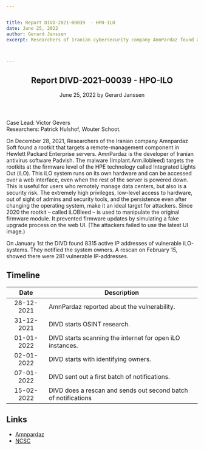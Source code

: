 ```yaml
---


title: Report DIVD-2021–00039  - HPO-ILO 
date: June 25, 2022 
author: Gerard Janssen
excerpt: Researchers of Iranian cybersecurity company AmnPardaz found a rootkit in HP iLO firmware, the first of its kind. 



---
```


<header>
    <h2>Report DIVD-2021–00039 - HPO-ILO</h2>
    <span>June 25, 2022 by Gerard Janssen</span>
</header>
Case Lead: Victor Gevers<br>
Researchers: Patrick Hulshof, Wouter Schoot. 

On December 28, 2021, Researchers of the Iranian company Amnpardaz Soft found a rootkit that targets a remote-management component in Hewlett Packard Enterprise servers. AmnPardaz is the developer of Iranian antivirus software Padvish. The malware (Implant.Arm.ilobleed) targets the rootkits at the firmware level of the HPE technology called Integrated Lights Out (iLO). 
This iLO system runs on its own hardware and can be accessed over a web interface, even when the rest of the server is powered down. This is useful for users who remotely manage data centers, but also is a security risk. The extremely high privileges, low-level access to hardware, out of sight of admins and security tools, and the persistence even after changing the operating system, make it an ideal target for attackers.
Since 2020 the rootkit – called iLOBleed – is used to manipulate the original firmware module. It prevented firmware updates by simulating a fake upgrade process on the web UI. (The attackers failed to use the latest UI image.)

On January 1st the DIVD found 8315 active IP addresses of vulnerable iLO-systems. They notified the system owners. A rescan on February 15, showed there were 281 vulnerable IP-addresses. 



## Timeline

| Date  | Description |
|:-----:|-------------|
| 28-12-2021 | AmnPardaz reported about the vulnerability. |
| 31-12-2021 | DIVD starts OSINT research. |
| 01-01-2022 | DIVD starts scanning the internet for open iLO instances. |
| 02-01-2022 | DIVD starts with identifying owners. |
| 07-01-2022 | DIVD sent out a first batch of notifications. |
| 15-02-2022 | DIVD does a rescan and sends out second batch of notifications |



## Links

- [Amnpardaz](https://threats.amnpardaz.com/en/2021/12/28/implant-arm-ilobleed-a/)
- [NCSC](https://advisories.ncsc.nl/advisory?id=NCSC-2022-0006)
